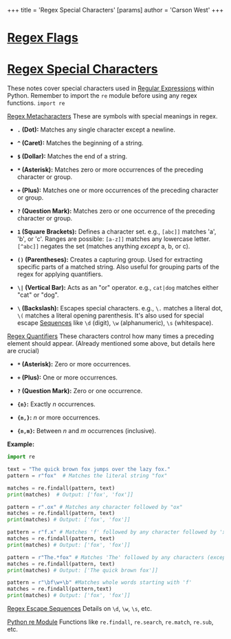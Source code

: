 +++
 title = 'Regex Special Characters'
[params]
	author = 'Carson West'
+++
# [Regex Flags](./../regex-flags/)
# [Regex Special Characters](./../regex-special-characters/) 
These notes cover special characters used in [Regular Expressions](./../regular-expressions/) within Python.  Remember to import the `re` module before using any regex functions.  `import re`

[Regex Metacharacters](./../regex-metacharacters/)  These are symbols with special meanings in regex.

* **`.` (Dot):** Matches any single character except a newline.

* **`^` (Caret):** Matches the beginning of a string.

* **` $ ` (Dollar):** Matches the end of a string.

* **`*` (Asterisk):** Matches zero or more occurrences of the preceding character or group.

* **`+` (Plus):** Matches one or more occurrences of the preceding character or group.

* **`?` (Question Mark):** Matches zero or one occurrence of the preceding character or group.

* **`1` (Square Brackets):** Defines a character set.  e.g., `[abc]]` matches 'a', 'b', or 'c'.  Ranges are possible: `[a-z]]` matches any lowercase letter.  `[^abc]]` negates the set (matches anything *except* a, b, or c).

* **`()` (Parentheses):** Creates a capturing group.  Used for extracting specific parts of a matched string.  Also useful for grouping parts of the regex for applying quantifiers.

* **`\|` (Vertical Bar):** Acts as an "or" operator.  e.g., `cat|dog` matches either "cat" or "dog".

* **`\` (Backslash):** Escapes special characters.  e.g., `\.` matches a literal dot, `\(` matches a literal opening parenthesis.  It's also used for special escape [Sequences](./../sequences/) like `\d` (digit), `\w` (alphanumeric), `\s` (whitespace).


[Regex Quantifiers](./../regex-quantifiers/)  These characters control how many times a preceding element should appear.  (Already mentioned some above, but details here are crucial)

* **`*` (Asterisk):** Zero or more occurrences.

* **`+` (Plus):** One or more occurrences.

* **`?` (Question Mark):** Zero or one occurrence.

* **`{n}`:** Exactly *n* occurrences.

* **`{n,}`:** *n* or more occurrences.

* **`{n,m}`:** Between *n* and *m* occurrences (inclusive).


**Example:**

```python
import re

text = "The quick brown fox jumps over the lazy fox."
pattern = r"fox"  # Matches the literal string "fox"

matches = re.findall(pattern, text)
print(matches)  # Output: ['fox', 'fox']]

pattern = r".ox" # Matches any character followed by "ox"
matches = re.findall(pattern, text)
print(matches) # Output: ['fox', 'fox']]

pattern = r"f.x" # Matches 'f' followed by any character followed by 'x'
matches = re.findall(pattern, text)
print(matches) # Output: ['fox', 'fox']]

pattern = r"The.*fox" # Matches 'The' followed by any characters (except newline) followed by 'fox'
matches = re.findall(pattern, text)
print(matches) # Output: ['The quick brown fox']]

pattern = r"\bf\w+\b" #Matches whole words starting with 'f'
matches = re.findall(pattern,text)
print(matches) # Output: ['fox', 'fox']]
```


[Regex Escape Sequences](./../regex-escape-sequences/)  Details on `\d`, `\w`, `\s`, etc.

[Python re Module](./../python-re-module/)  Functions like `re.findall`, `re.search`, `re.match`, `re.sub`, etc.
